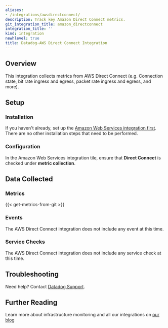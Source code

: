 ```yaml
---
aliases:
- /integrations/awsdirectconnect/
description: Track key Amazon Direct Connect metrics.
git_integration_title: amazon_directconnect
integration_title: ''
kind: integration
newhlevel: true
title: Datadog-AWS Direct Connect Integration
---
```


## Overview

This integration collects metrics from AWS Direct Connect (e.g. Connection state, bit rate ingress and egress, packet rate ingress and egress, and more).

## Setup
### Installation

If you haven't already, set up the [Amazon Web Services integration first](https://docs.datadoghq.com/integrations/aws/). There are no other installation steps that need to be performed.

### Configuration

In the Amazon Web Services integration tile, ensure that **Direct Connect** is checked under **metric collection**.

## Data Collected
### Metrics
{{< get-metrics-from-git >}}

### Events
The AWS Direct Connect integration does not include any event at this time.

### Service Checks
The AWS Direct Connect integration does not include any service check at this time.

## Troubleshooting
Need help? Contact [Datadog Support](http://docs.datadoghq.com/help/).

## Further Reading
Learn more about infrastructure monitoring and all our integrations on [our blog](https://www.datadoghq.com/blog/)